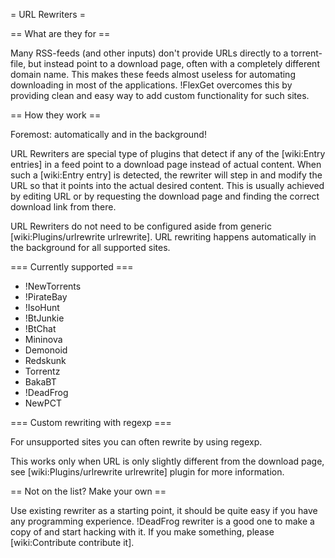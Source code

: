 = URL Rewriters =

== What are they for ==

Many RSS-feeds (and other inputs) don't provide URLs directly to a torrent-file, but instead point to a download page, often with a completely different domain name. This makes these feeds almost useless for automating downloading in most of the applications. !FlexGet overcomes this by providing clean and easy way to add custom functionality for such sites.

== How they work ==

Foremost: automatically and in the background!

URL Rewriters are special type of plugins that detect if any of the [wiki:Entry entries] in a feed point to a download page instead of actual content. When such a [wiki:Entry entry] is detected, the rewriter will step in and modify the URL so that it points into the actual desired content. This is usually achieved by editing URL or by requesting the download page and finding the correct download link from there.

URL Rewriters do not need to be configured aside from generic [wiki:Plugins/urlrewrite urlrewrite]. URL rewriting happens automatically in the background for all supported sites.

=== Currently supported ===

 * !NewTorrents
 * !PirateBay
 * !IsoHunt
 * !BtJunkie
 * !BtChat
 * Mininova
 * Demonoid
 * Redskunk
 * Torrentz
 * BakaBT
 * !DeadFrog
 * NewPCT

=== Custom rewriting with regexp ===

For unsupported sites you can often rewrite by using regexp. 

This works only when URL is only slightly different from the download page, see [wiki:Plugins/urlrewrite urlrewrite] plugin for more information.

== Not on the list? Make your own ==

Use existing rewriter as a starting point, it should be quite easy if you have any programming experience. !DeadFrog rewriter is a good one to make a copy of and start hacking with it. If you make something, please [wiki:Contribute contribute it].